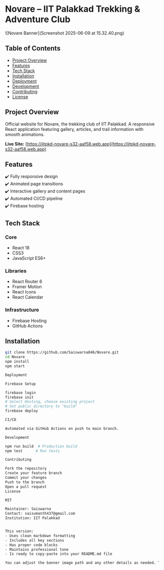 # Novare – IIT Palakkad Trekking & Adventure Club

![Novare Banner](Screenshot 2025-06-09 at 15.32.40.png)


## Table of Contents
- [Project Overview](#project-overview)
- [Features](#features)
- [Tech Stack](#tech-stack)
- [Installation](#installation)
- [Deployment](#deployment)
- [Development](#development)
- [Contributing](#contributing)
- [License](#license)

## Project Overview
Official website for Novare, the trekking club of IIT Palakkad. A responsive React application featuring gallery, articles, and trail information with smooth animations.

**Live Site:** [https://iitpkd-novare-s32-aaf58.web.app](https://iitpkd-novare-s32-aaf58.web.app)

## Features
✔️ Fully responsive design  
✔️ Animated page transitions  
✔️ Interactive gallery and content pages  
✔️ Automated CI/CD pipeline  
✔️ Firebase hosting  

## Tech Stack
### Core
- React 18
- CSS3
- JavaScript ES6+

### Libraries
- React Router 6
- Framer Motion
- React Icons
- React Calendar

### Infrastructure
- Firebase Hosting
- GitHub Actions

## Installation
```bash
git clone https://github.com/Saiswarna846/Novare.git
cd Novare
npm install
npm start

Deployment

Firebase Setup

firebase login
firebase init
# Select Hosting, choose existing project
# Set public directory to "build"
firebase deploy

CI/CD

Automated via GitHub Actions on push to main branch.

Development

npm run build  # Production build
npm test      # Run tests

Contributing

Fork the repository
Create your feature branch
Commit your changes
Push to the branch
Open a pull request
License

MIT

Maintainer: Saiswarna
Contact: saisumanth437@gmail.com
Institution: IIT Palakkad


This version:
- Uses clean markdown formatting
- Includes all key sections
- Has proper code blocks
- Maintains professional tone
- Is ready to copy-paste into your README.md file

You can adjust the banner image path and any other details as needed. The structure follows best practices for open source project documentation.
